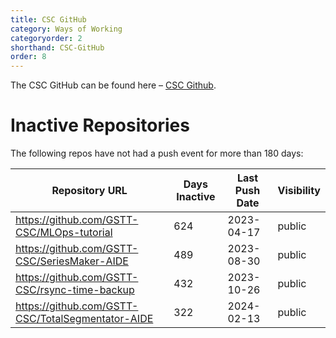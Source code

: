 ```yaml
---
title: CSC GitHub
category: Ways of Working
categoryorder: 2
shorthand: CSC-GitHub
order: 8
---
```


The CSC GitHub can be found here – <a href="https://github.com/GSTT-CSC/">CSC Github</a>.

# Inactive Repositories

The following repos have not had a push event for more than 180 days:

| Repository URL | Days Inactive | Last Push Date | Visibility |
| --- | --- | --- | --- |
| https://github.com/GSTT-CSC/MLOps-tutorial | 624 | 2023-04-17 | public |
| https://github.com/GSTT-CSC/SeriesMaker-AIDE | 489 | 2023-08-30 | public |
| https://github.com/GSTT-CSC/rsync-time-backup | 432 | 2023-10-26 | public |
| https://github.com/GSTT-CSC/TotalSegmentator-AIDE | 322 | 2024-02-13 | public |
